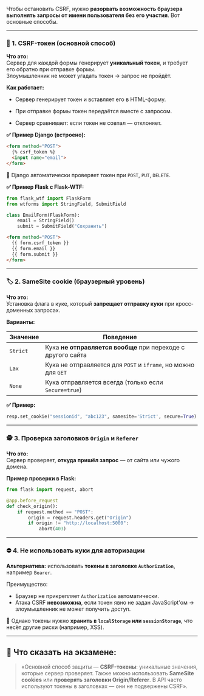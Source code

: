 
Чтобы остановить CSRF, нужно **разорвать возможность браузера выполнять запросы от имени пользователя без его участия**. Вот основные способы.

---

### 🔐 1. CSRF-токен (основной способ)

**Что это:**  
Сервер для каждой формы генерирует **уникальный токен**, и требует его обратно при отправке формы.  
Злоумышленник не может угадать токен → запрос не пройдёт.

**Как работает:**

- Сервер генерирует токен и вставляет его в HTML-форму.
    
- При отправке формы токен передаётся вместе с запросом.
    
- Сервер сравнивает: если токен не совпал — отклоняет.
    

**✅ Пример Django (встроено):**

```html
<form method="POST">
  {% csrf_token %}
  <input name="email">
</form>
```

📌 Django автоматически проверяет токен при `POST`, `PUT`, `DELETE`.

**✅ Пример Flask с Flask-WTF:**

```python
from flask_wtf import FlaskForm
from wtforms import StringField, SubmitField

class EmailForm(FlaskForm):
    email = StringField()
    submit = SubmitField("Сохранить")
```

```html
<form method="POST">
  {{ form.csrf_token }}
  {{ form.email }}
  {{ form.submit }}
</form>
```

---

### 🏷 2. SameSite cookie (браузерный уровень)

**Что это:**  
Установка флага в куке, который **запрещает отправку куки** при кросс-доменных запросах.

**Варианты:**

|Значение|Поведение|
|---|---|
|`Strict`|Кука **не отправляется вообще** при переходе с другого сайта|
|`Lax`|Кука не отправляется для `POST` и `iframe`, но можно для `GET`|
|`None`|Кука отправляется всегда (только если `Secure=true`)|

**✅ Пример:**

```python
resp.set_cookie("sessionid", "abc123", samesite='Strict', secure=True)
```

---

### 🕵️ 3. Проверка заголовков `Origin` и `Referer`

**Что это:**  
Сервер проверяет, **откуда пришёл запрос** — от сайта или чужого домена.

**Пример проверки в Flask:**

```python
from flask import request, abort

@app.before_request
def check_origin():
    if request.method == "POST":
        origin = request.headers.get("Origin")
        if origin != "http://localhost:5000":
            abort(403)
```

---

### ⛔ 4. Не использовать куки для авторизации

**Альтернатива:** использовать **токены в заголовке `Authorization`**, например `Bearer`.

Преимущество:

- Браузер не прикрепляет `Authorization` автоматически.
- Атака CSRF **невозможна**, если токен явно не задан JavaScript'ом → злоумышленник не может получить доступ.

📌 Однако токены нужно **хранить в `localStorage` или `sessionStorage`**, что несёт другие риски (например, XSS).

---

## 🧠 Что сказать на экзамене:

> «Основной способ защиты — **CSRF-токены**: уникальные значения, которые сервер проверяет. Также можно использовать **SameSite cookies** или **проверять заголовки Origin/Referer**. В API часто используют токены в заголовках — они не подвержены CSRF».
